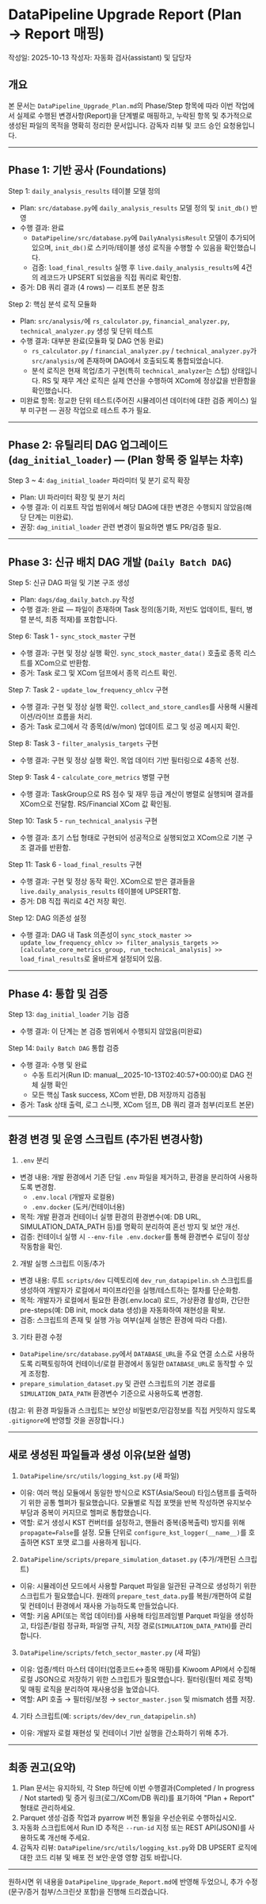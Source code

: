 # DataPipeline Upgrade Report (Plan → Report 매핑)

작성일: 2025-10-13
작성자: 자동화 검사(assistant) 및 담당자

## 개요
본 문서는 `DataPipeline_Upgrade_Plan.md`의 Phase/Step 항목에 따라 이번 작업에서 실제로 수행된 변경사항(Report)을 단계별로 매핑하고, 누락된 항목 및 추가적으로 생성된 파일의 목적을 명확히 정리한 문서입니다. 감독자 리뷰 및 코드 승인 요청용입니다.

---

## Phase 1: 기반 공사 (Foundations)

Step 1: `daily_analysis_results` 테이블 모델 정의
- Plan: `src/database.py`에 `daily_analysis_results` 모델 정의 및 `init_db()` 반영
- 수행 결과: 완료
  - `DataPipeline/src/database.py`에 `DailyAnalysisResult` 모델이 추가되어 있으며, `init_db()`로 스키마/테이블 생성 로직을 수행할 수 있음을 확인했습니다.
  - 검증: `load_final_results` 실행 후 `live.daily_analysis_results`에 4건의 레코드가 UPSERT 되었음을 직접 쿼리로 확인함.
- 증거: DB 쿼리 결과 (4 rows) — 리포트 본문 참조

Step 2: 핵심 분석 로직 모듈화
- Plan: `src/analysis/`에 `rs_calculator.py`, `financial_analyzer.py`, `technical_analyzer.py` 생성 및 단위 테스트
- 수행 결과: 대부분 완료(모듈화 및 DAG 연동 완료)
  - `rs_calculator.py` / `financial_analyzer.py` / `technical_analyzer.py`가 `src/analysis/`에 존재하며 DAG에서 호출되도록 통합되었습니다.
  - 분석 로직은 현재 목업/초기 구현(특히 `technical_analyzer`는 스텁) 상태입니다. RS 및 재무 계산 로직은 실제 연산을 수행하여 XCom에 정상값을 반환함을 확인했습니다.
- 미완료 항목: 정교한 단위 테스트(주어진 시뮬레이션 데이터에 대한 검증 케이스) 일부 미구현 — 권장 작업으로 테스트 추가 필요.

---

## Phase 2: 유틸리티 DAG 업그레이드 (`dag_initial_loader`) — (Plan 항목 중 일부는 차후)

Step 3 ~ 4: `dag_initial_loader` 파라미터 및 분기 로직 확장
- Plan: UI 파라미터 확장 및 분기 처리
- 수행 결과: 이 리포트 작업 범위에서 해당 DAG에 대한 변경은 수행되지 않았음(해당 단계는 미완료).
- 권장: `dag_initial_loader` 관련 변경이 필요하면 별도 PR/검증 필요.

---

## Phase 3: 신규 배치 DAG 개발 (`Daily Batch DAG`)

Step 5: 신규 DAG 파일 및 기본 구조 생성
- Plan: `dags/dag_daily_batch.py` 작성
- 수행 결과: 완료 — 파일이 존재하며 Task 정의(동기화, 저빈도 업데이트, 필터, 병렬 분석, 최종 적재)를 포함합니다.

Step 6: Task 1 - `sync_stock_master` 구현
- 수행 결과: 구현 및 정상 실행 확인. `sync_stock_master_data()` 호출로 종목 리스트를 XCom으로 반환함.
- 증거: Task 로그 및 XCom 덤프에서 종목 리스트 확인.

Step 7: Task 2 - `update_low_frequency_ohlcv` 구현
- 수행 결과: 구현 및 정상 실행 확인. `collect_and_store_candles`를 사용해 시뮬레이션/라이브 흐름을 처리.
- 증거: Task 로그에서 각 종목(d/w/mon) 업데이트 로그 및 성공 메시지 확인.

Step 8: Task 3 - `filter_analysis_targets` 구현
- 수행 결과: 구현 및 정상 실행 확인. 목업 데이터 기반 필터링으로 4종목 선정.

Step 9: Task 4 - `calculate_core_metrics` 병렬 구현
- 수행 결과: TaskGroup으로 RS 점수 및 재무 등급 계산이 병렬로 실행되며 결과를 XCom으로 전달함. RS/Financial XCom 값 확인됨.

Step 10: Task 5 - `run_technical_analysis` 구현
- 수행 결과: 초기 스텁 형태로 구현되어 성공적으로 실행되었고 XCom으로 기본 구조 결과를 반환함.

Step 11: Task 6 - `load_final_results` 구현
- 수행 결과: 구현 및 정상 동작 확인. XCom으로 받은 결과들을 `live.daily_analysis_results` 테이블에 UPSERT함.
- 증거: DB 직접 쿼리로 4건 저장 확인.

Step 12: DAG 의존성 설정
- 수행 결과: DAG 내 Task 의존성이 `sync_stock_master >> update_low_frequency_ohlcv >> filter_analysis_targets >> [calculate_core_metrics_group, run_technical_analysis] >> load_final_results`로 올바르게 설정되어 있음.

---

## Phase 4: 통합 및 검증

Step 13: `dag_initial_loader` 기능 검증
- 수행 결과: 이 단계는 본 검증 범위에서 수행되지 않았음(미완료)

Step 14: `Daily Batch DAG` 통합 검증
- 수행 결과: 수행 및 완료
  - 수동 트리거(Run ID: manual__2025-10-13T02:40:57+00:00)로 DAG 전체 실행 확인
  - 모든 핵심 Task success, XCom 반환, DB 저장까지 검증됨
- 증거: Task 상태 출력, 로그 스니펫, XCom 덤프, DB 쿼리 결과 첨부(리포트 본문)

---

## 환경 변경 및 운영 스크립트 (추가된 변경사항)

1) `.env` 분리
- 변경 내용: 개발 환경에서 기존 단일 `.env` 파일을 제거하고, 환경을 분리하여 사용하도록 변경함.
  - `.env.local` (개발자 로컬용)
  - `.env.docker` (도커/컨테이너용)
- 목적: 개발 환경과 컨테이너 실행 환경의 환경변수(예: DB URL, SIMULATION_DATA_PATH 등)를 명확히 분리하여 혼선 방지 및 보안 개선.
- 검증: 컨테이너 실행 시 `--env-file .env.docker`를 통해 환경변수 로딩이 정상 작동함을 확인.

2) 개발 실행 스크립트 이동/추가
- 변경 내용: 루트 `scripts/dev` 디렉토리에 `dev_run_datapipelin.sh` 스크립트를 생성하여 개발자가 로컬에서 파이프라인을 실행/테스트하는 절차를 단순화함.
- 목적: 개발자가 로컬에서 필요한 환경(.env.local) 로드, 가상환경 활성화, 간단한 pre-steps(예: DB init, mock data 생성)을 자동화하여 재현성을 확보.
- 검증: 스크립트의 존재 및 실행 가능 여부(실제 실행은 환경에 따라 다름).

3) 기타 환경 수정
- `DataPipeline/src/database.py`에서 `DATABASE_URL`을 주요 연결 소스로 사용하도록 리팩토링하여 컨테이너/로컬 환경에서 동일한 `DATABASE_URL`로 동작할 수 있게 조정함.
- `prepare_simulation_dataset.py` 및 관련 스크립트의 기본 경로를 `SIMULATION_DATA_PATH` 환경변수 기준으로 사용하도록 변경함.

(참고: 위 환경 파일들과 스크립트는 보안상 비밀번호/민감정보를 직접 커밋하지 않도록 `.gitignore`에 반영할 것을 권장합니다.)

---

## 새로 생성된 파일들과 생성 이유(보완 설명)

1) `DataPipeline/src/utils/logging_kst.py` (새 파일)
- 이유: 여러 핵심 모듈에서 동일한 방식으로 KST(Asia/Seoul) 타임스탬프를 출력하기 위한 공통 헬퍼가 필요했습니다. 모듈별로 직접 포맷을 반복 작성하면 유지보수 부담과 중복이 커지므로 헬퍼로 통합했습니다.
- 역할: 로거 생성시 KST 컨버터를 설정하고, 핸들러 중복(중복출력) 방지를 위해 `propagate=False`를 설정. 모듈 단위로 `configure_kst_logger(__name__)`를 호출하면 KST 포맷 로그를 사용하게 됩니다.

2) `DataPipeline/scripts/prepare_simulation_dataset.py` (추가/개편된 스크립트)
- 이유: 시뮬레이션 모드에서 사용할 Parquet 파일을 일관된 규격으로 생성하기 위한 스크립트가 필요했습니다. 원래의 `prepare_test_data.py`를 복원/개편하여 로컬 및 컨테이너 환경에서 재사용 가능하도록 만들었습니다.
- 역할: 키움 API(또는 목업 데이터)를 사용해 타임프레임별 Parquet 파일을 생성하고, 타임존/컬럼 정규화, 파일명 규칙, 저장 경로(`SIMULATION_DATA_PATH`)를 관리합니다.

3) `DataPipeline/scripts/fetch_sector_master.py` (새 파일)
- 이유: 업종/섹터 마스터 데이터(업종코드↔종목 매핑)를 Kiwoom API에서 수집해 로컬 JSON으로 저장하기 위한 스크립트가 필요했습니다. 필터링(필터 제로 정책) 및 매핑 로직을 분리하여 재사용성을 높였습니다.
- 역할: API 호출 → 필터링/보정 → `sector_master.json` 및 mismatch 샘플 저장.

4) 기타 스크립트(예: `scripts/dev/dev_run_datapipelin.sh`)
- 이유: 개발자 로컬 재현성 및 컨테이너 기반 실행을 간소화하기 위해 추가.

---

## 최종 권고(요약)
1. Plan 문서는 유지하되, 각 Step 하단에 이번 수행결과(Completed / In progress / Not started) 및 증거 링크(로그/XCom/DB 쿼리)를 표기하여 "Plan + Report" 형태로 관리하세요.
2. Parquet 생성·검증 작업과 pyarrow 버전 통일을 우선순위로 수행하십시오.
3. 자동화 스크립트에서 Run ID 추적은 `--run-id` 지정 또는 REST API(JSON)를 사용하도록 개선해 주세요.
4. 감독자 리뷰: `DataPipeline/src/utils/logging_kst.py`와 DB UPSERT 로직에 대한 코드 리뷰 및 배포 전 보안·운영 영향 검토 바랍니다.

---

원하시면 위 내용을 `DataPipeline_Upgrade_Report.md`에 반영해 두었으니, 추가 수정(문구/증거 첨부/스크린샷 포함)을 진행해 드리겠습니다.
